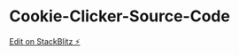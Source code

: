 # Cookie-Clicker-Source-Code

[Edit on StackBlitz ⚡️](https://stackblitz.com/edit/web-platform-nexbvn)